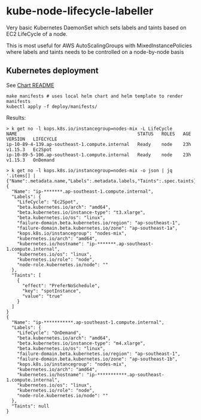 # kube-node-lifecycle-labeller

Very basic Kubernetes DaemonSet which sets labels and taints based on EC2 LifeCycle of a node.

This is most useful for AWS AutoScalingGroups with MixedInstancePolicies where labels and taints needs to be controlled on a node-by-node basis

## Kubernetes deployment

See [Chart README](deploy/chart/README.md)

```shell
make manifests # uses local helm chart and helm template to render manifests
kubectl apply -f deploy/manifests/
```

Results:

```shell
> k get no -l kops.k8s.io/instancegroup=nodes-mix -L LifeCycle
NAME                                             STATUS   ROLES   AGE   VERSION   LIFECYCLE
ip-10-89-4-139.ap-southeast-1.compute.internal   Ready    node    23h   v1.15.3   Ec2Spot
ip-10-89-5-106.ap-southeast-1.compute.internal   Ready    node    23h   v1.15.3   OnDemand

> k get no -l kops.k8s.io/instancegroup=nodes-mix -o json | jq '.items[] | {"Name":.metadata.name,"Labels":.metadata.labels,"Taints":.spec.taints}'
{
  "Name": "ip-*******.ap-southeast-1.compute.internal",
  "Labels": {
    "LifeCycle": "Ec2Spot",
    "beta.kubernetes.io/arch": "amd64",
    "beta.kubernetes.io/instance-type": "t3.xlarge",
    "beta.kubernetes.io/os": "linux",
    "failure-domain.beta.kubernetes.io/region": "ap-southeast-1",
    "failure-domain.beta.kubernetes.io/zone": "ap-southeast-1a",
    "kops.k8s.io/instancegroup": "nodes-mix",
    "kubernetes.io/arch": "amd64",
    "kubernetes.io/hostname": "ip-*******.ap-southeast-1.compute.internal",
    "kubernetes.io/os": "linux",
    "kubernetes.io/role": "node",
    "node-role.kubernetes.io/node": ""
  },
  "Taints": [
    {
      "effect": "PreferNoSchedule",
      "key": "spotInstance",
      "value": "true"
    }
  ]
}
{
  "Name": "ip-***********.ap-southeast-1.compute.internal",
  "Labels": {
    "LifeCycle": "OnDemand",
    "beta.kubernetes.io/arch": "amd64",
    "beta.kubernetes.io/instance-type": "m4.xlarge",
    "beta.kubernetes.io/os": "linux",
    "failure-domain.beta.kubernetes.io/region": "ap-southeast-1",
    "failure-domain.beta.kubernetes.io/zone": "ap-southeast-1b",
    "kops.k8s.io/instancegroup": "nodes-mix",
    "kubernetes.io/arch": "amd64",
    "kubernetes.io/hostname": "ip-***********.ap-southeast-1.compute.internal",
    "kubernetes.io/os": "linux",
    "kubernetes.io/role": "node",
    "node-role.kubernetes.io/node": ""
  },
  "Taints": null
}
```
